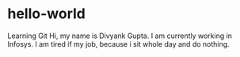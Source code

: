 # hello-world
Learning Git
Hi, my name is Divyank Gupta. 
I am currently working in Infosys. 
I am tired if my job, because i sit whole day and do nothing.

